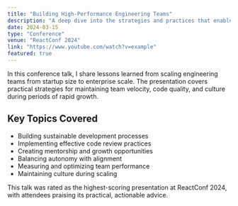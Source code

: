 ```yaml
---
title: "Building High-Performance Engineering Teams"
description: "A deep dive into the strategies and practices that enable engineering teams to scale effectively while maintaining quality and velocity."
date: 2024-03-15
type: "Conference"
venue: "ReactConf 2024"
link: "https://www.youtube.com/watch?v=example"
featured: true
---
```


In this conference talk, I share lessons learned from scaling engineering teams from startup size to enterprise scale. The presentation covers practical strategies for maintaining team velocity, code quality, and culture during periods of rapid growth.

## Key Topics Covered

- Building sustainable development processes
- Implementing effective code review practices
- Creating mentorship and growth opportunities
- Balancing autonomy with alignment
- Measuring and optimizing team performance
- Maintaining culture during scaling

This talk was rated as the highest-scoring presentation at ReactConf 2024, with attendees praising its practical, actionable advice.